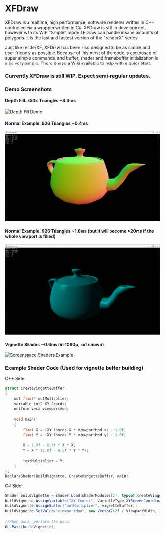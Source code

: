 # XFDraw
XFDraw is a realtime, high performance, software renderer written in C++ controlled via a wrapper written in C#. XFDraw is still in development, however with its WIP "Simple" mode XFDraw can handle insane amounts of polygons. It is the last and fastest version of the "renderX" series.


Just like renderXF, XFDraw has been also designed to be as simple and user friendly as possible. Because of this most of the code is composed of super simple commands, and buffer, shader and framebuffer initialization is also very simple. There is also a Wiki available to help with a quick start.

### Currently XFDraw is still WIP. Expect semi-regular updates.

### Demo Screenshots
#### Depth Fill. 350k Triangles ~3.3ms
![Depth Fill Demo](https://i.imgur.com/OlIJDbv.png)

#### Normal Example. 926 Triangles ~0.4ms
![Depth Fill Demo](https://raw.githubusercontent.com/theproadam/XFDraw/main/Screenshots/TeapotNormals.png)

#### Normal Example. 926 Triangles ~1.6ms (but it will become >20ms if the whole viewport is filled)
![Phong Shader Demo](https://raw.githubusercontent.com/theproadam/XFDraw/main/Screenshots/TeapotPhong.png)



#### Vignette Shader. ~0.6ms (in 1080p, not shown)
![Screenspace Shaders Example](https://i.imgur.com/gBNrAQr.png)

### Example Shader Code (Used for vignette buffer building)
C++ Side:
```c++
struct CreateVingetteBuffer
{
	out float* outMultiplier;
	variable int2 XY_Coords;
	uniform vec2 viewportMod;

	void main()
	{
		float X = (XY_Coords.X * viewportMod.x) - 1.0f;
		float Y = (XY_Coords.Y * viewportMod.y) - 1.0f;

		X = 1.0f - 0.5f * X * X;
		Y = X * (1.0f - 0.5f * Y * Y);

		*outMultiplier = Y;
	}
};
DeclareShader(BuildVignette, CreateVingetteBuffer, main)
```
C# Side:
```c#
Shader buildVignette = Shader.Load(shaderModules[2], typeof(CreateVingetteBuffer));
buildVignette.AssignVariable("XY_Coords", VariableType.XYScreenCoordinates);
buildVignette.AssignBuffer("outMultiplier", vignetteBuffer);
buildVignette.SetValue("viewportMod", new Vector2(2f / ViewportWidth, 2f / ViewportHeight));

//When done, perform the pass:
GL.Pass(buildVignette);
```

